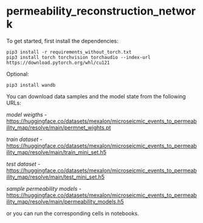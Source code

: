 # permeability_reconstruction_network

To get started, first install the dependencies:
```console
pip3 install -r requirements_without_torch.txt
pip3 install torch torchvision torchaudio --index-url https://download.pytorch.org/whl/cu121
```
Optional:
```console
pip3 install wandb 
```

You can download data samples and the model state from the following URLs:

*model weigths -*
https://huggingface.co/datasets/mexalon/microseicmic_events_to_permeability_map/resolve/main/permnet_wights.pt

*train dataset -*
https://huggingface.co/datasets/mexalon/microseicmic_events_to_permeability_map/resolve/main/train_mini_set.h5

*test dataset -*
https://huggingface.co/datasets/mexalon/microseicmic_events_to_permeability_map/resolve/main/test_mini_set.h5

*sample permeability models -*
https://huggingface.co/datasets/mexalon/microseicmic_events_to_permeability_map/resolve/main/permeability_models.h5

or you can run the corresponding cells in notebooks.
